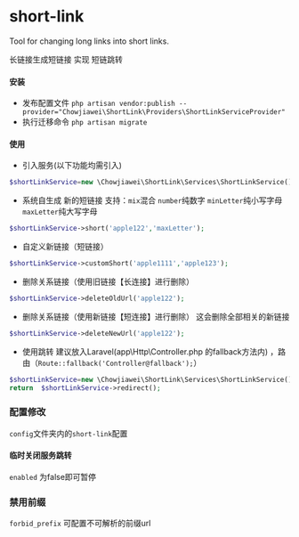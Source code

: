 # short-link
Tool for changing long links into short links.

长链接生成短链接  实现 短链跳转

#### 安装
- 发布配置文件
`php artisan vendor:publish --provider="Chowjiawei\ShortLink\Providers\ShortLinkServiceProvider"`
- 执行迁移命令 `php artisan migrate`

#### 使用
- 引入服务(以下功能均需引入)
```php
$shortLinkService=new \Chowjiawei\ShortLink\Services\ShortLinkService();
```
- 系统自生成 新的短链接 支持：`mix`混合 `number`纯数字 `minLetter`纯小写字母 `maxLetter`纯大写字母
```php
$shortLinkService->short('apple122','maxLetter');
```
- 自定义新链接（短链接）
```php
$shortLinkService->customShort('apple1111','apple123');
```

- 删除关系链接（使用旧链接【长连接】进行删除）  
```php
$shortLinkService->deleteOldUrl('apple122');
```

- 删除关系链接（使用新链接【短连接】进行删除） 这会删除全部相关的新链接
```php
$shortLinkService->deleteNewUrl('apple122');
```
- 使用跳转 建议放入Laravel(app\Http\Controller.php 的fallback方法内) ，路由（`Route::fallback('Controller@fallback');`）
```php
$shortLinkService=new \Chowjiawei\ShortLink\Services\ShortLinkService();
return  $shortLinkService->redirect();  
```

### 配置修改

`config`文件夹内的`short-link`配置

#### 临时关闭服务跳转

`enabled` 为false即可暂停

### 禁用前缀

`forbid_prefix` 可配置不可解析的前缀url
